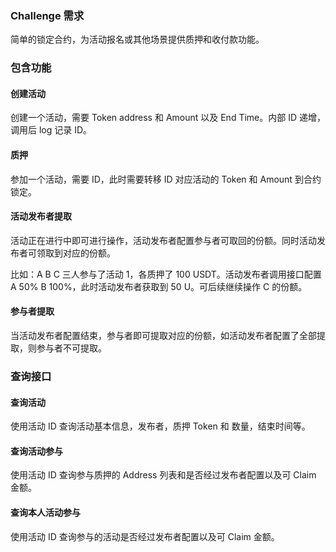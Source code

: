 ### Challenge 需求

简单的锁定合约，为活动报名或其他场景提供质押和收付款功能。

### 包含功能

#### 创建活动

创建一个活动，需要 Token address 和 Amount 以及 End Time。内部 ID 递增，调用后 log 记录 ID。

#### 质押

参加一个活动，需要 ID，此时需要转移 ID 对应活动的 Token 和 Amount 到合约锁定。

#### 活动发布者提取

活动正在进行中即可进行操作，活动发布者配置参与者可取回的份额。同时活动发布者可领取到对应的份额。

比如：A B C 三人参与了活动 1，各质押了 100 USDT。活动发布者调用接口配置 A 50% B 100%，此时活动发布者获取到 50 U。可后续继续操作 C 的份额。

#### 参与者提取

当活动发布者配置结束，参与者即可提取对应的份额，如活动发布者配置了全部提取，则参与者不可提取。



### 查询接口

#### 查询活动

使用活动 ID 查询活动基本信息，发布者，质押 Token 和 数量，结束时间等。

#### 查询活动参与

使用活动 ID 查询参与质押的 Address 列表和是否经过发布者配置以及可 Claim 金额。

#### 查询本人活动参与

使用活动 ID 查询参与的活动是否经过发布者配置以及可 Claim 金额。
